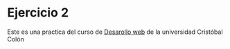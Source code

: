 # Ejercicio 2

Este es una practica del curso de [Desarollo web](https://av-exactas.ucc.mx/mod/assign/view.php?id=7626) de la universidad Cristóbal Colón
